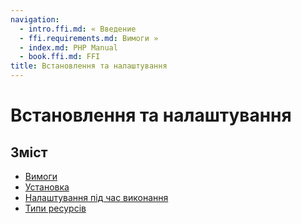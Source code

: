```yaml
---
navigation:
  - intro.ffi.md: « Введение
  - ffi.requirements.md: Вимоги »
  - index.md: PHP Manual
  - book.ffi.md: FFI
title: Встановлення та налаштування
---
```

# Встановлення та налаштування

## Зміст

-   [Вимоги](ffi.requirements.md)
-   [Установка](ffi.installation.md)
-   [Налаштування під час виконання](ffi.configuration.md)
-   [Типи ресурсів](ffi.resources.md)
